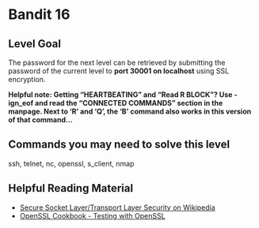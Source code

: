 <html>
<h1>Bandit 16</h1>

<h2 id="level-goal">Level Goal</h2>
<p>The password for the next level can be retrieved by submitting the
password of the current level to <strong>port 30001 on localhost</strong> using
SSL encryption.</p>

<p><strong>Helpful note: Getting “HEARTBEATING” and “Read R BLOCK”? Use
-ign_eof and read the “CONNECTED COMMANDS” section in the manpage.
Next to ‘R’ and ‘Q’, the ‘B’ command also works in this version of
that command…</strong></p>

<h2 id="commands-you-may-need-to-solve-this-level">Commands you may need to solve this level</h2>
<p>ssh, telnet, nc, openssl, s_client, nmap</p>

<h2 id="helpful-reading-material">Helpful Reading Material</h2>
<ul>
  <li><a href="https://en.wikipedia.org/wiki/Secure_Socket_Layer">Secure Socket Layer/Transport Layer Security on Wikipedia</a></li>
  <li><a href="https://www.feistyduck.com/library/openssl-cookbook/online/ch-testing-with-openssl.html">OpenSSL Cookbook - Testing with OpenSSL</a></li>
</ul>


</html>
